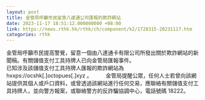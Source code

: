 ```yaml
---
layout: post
title: 金管局呼籲市民留意八達通公司匯報的欺詐網站
date: 2023-11-17 18:51:12.000000000 +08:00
link: https://news.rthk.hk/rthk/ch/component/k2/1728315-20231117.htm
categories: rthk
---
```


金管局呼籲市民提高警覺，留意一個由八達通卡有限公司所發出關於欺詐網站的新聞稿。有關儲值支付工具持牌人已向金管局匯報事件。
　　      
已知涉及該儲值支付工具持牌人匯報的欺詐網站為 hxxps://ocshk[.]octopues[.]xyz 。
　　 
金管局提醒公眾，任何人士若曾向該網站提供其個人或戶口資料，或曾透過該網站進行任何交易，應聯絡有關儲值支付工具持牌人，並向警方報案，或聯絡警方的反詐騙協調中心，電話號碼 18222。
